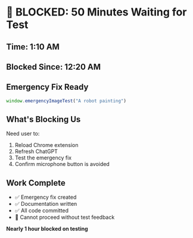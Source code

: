 # 🚧 BLOCKED: 50 Minutes Waiting for Test

## Time: 1:10 AM
## Blocked Since: 12:20 AM

## Emergency Fix Ready
```javascript
window.emergencyImageTest("A robot painting")
```

## What's Blocking Us
Need user to:
1. Reload Chrome extension
2. Refresh ChatGPT
3. Test the emergency fix
4. Confirm microphone button is avoided

## Work Complete
- ✅ Emergency fix created
- ✅ Documentation written
- ✅ All code committed
- 🚧 Cannot proceed without test feedback

**Nearly 1 hour blocked on testing**